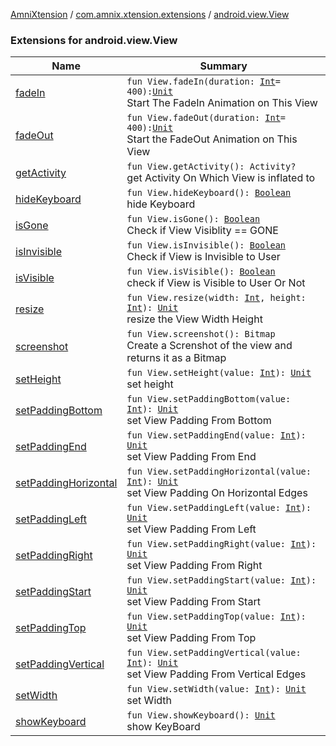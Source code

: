 [AmniXtension](../../index.md) / [com.amnix.xtension.extensions](../index.md) / [android.view.View](./index.md)

### Extensions for android.view.View

| Name | Summary |
|---|---|
| [fadeIn](fade-in.md) | `fun View.fadeIn(duration: `[`Int`](https://kotlinlang.org/api/latest/jvm/stdlib/kotlin/-int/index.html)` = 400): `[`Unit`](https://kotlinlang.org/api/latest/jvm/stdlib/kotlin/-unit/index.html)<br>Start The FadeIn Animation on This View |
| [fadeOut](fade-out.md) | `fun View.fadeOut(duration: `[`Int`](https://kotlinlang.org/api/latest/jvm/stdlib/kotlin/-int/index.html)` = 400): `[`Unit`](https://kotlinlang.org/api/latest/jvm/stdlib/kotlin/-unit/index.html)<br>Start the FadeOut Animation on This View |
| [getActivity](get-activity.md) | `fun View.getActivity(): Activity?`<br>get Activity On Which View is inflated to |
| [hideKeyboard](hide-keyboard.md) | `fun View.hideKeyboard(): `[`Boolean`](https://kotlinlang.org/api/latest/jvm/stdlib/kotlin/-boolean/index.html)<br>hide Keyboard |
| [isGone](is-gone.md) | `fun View.isGone(): `[`Boolean`](https://kotlinlang.org/api/latest/jvm/stdlib/kotlin/-boolean/index.html)<br>Check if View Visiblity == GONE |
| [isInvisible](is-invisible.md) | `fun View.isInvisible(): `[`Boolean`](https://kotlinlang.org/api/latest/jvm/stdlib/kotlin/-boolean/index.html)<br>Check if View is Invisible to User |
| [isVisible](is-visible.md) | `fun View.isVisible(): `[`Boolean`](https://kotlinlang.org/api/latest/jvm/stdlib/kotlin/-boolean/index.html)<br>check if View is Visible to User Or Not |
| [resize](resize.md) | `fun View.resize(width: `[`Int`](https://kotlinlang.org/api/latest/jvm/stdlib/kotlin/-int/index.html)`, height: `[`Int`](https://kotlinlang.org/api/latest/jvm/stdlib/kotlin/-int/index.html)`): `[`Unit`](https://kotlinlang.org/api/latest/jvm/stdlib/kotlin/-unit/index.html)<br>resize the View Width Height |
| [screenshot](screenshot.md) | `fun View.screenshot(): Bitmap`<br>Create a Screnshot of the view and returns it as a Bitmap |
| [setHeight](set-height.md) | `fun View.setHeight(value: `[`Int`](https://kotlinlang.org/api/latest/jvm/stdlib/kotlin/-int/index.html)`): `[`Unit`](https://kotlinlang.org/api/latest/jvm/stdlib/kotlin/-unit/index.html)<br>set height |
| [setPaddingBottom](set-padding-bottom.md) | `fun View.setPaddingBottom(value: `[`Int`](https://kotlinlang.org/api/latest/jvm/stdlib/kotlin/-int/index.html)`): `[`Unit`](https://kotlinlang.org/api/latest/jvm/stdlib/kotlin/-unit/index.html)<br>set View Padding From Bottom |
| [setPaddingEnd](set-padding-end.md) | `fun View.setPaddingEnd(value: `[`Int`](https://kotlinlang.org/api/latest/jvm/stdlib/kotlin/-int/index.html)`): `[`Unit`](https://kotlinlang.org/api/latest/jvm/stdlib/kotlin/-unit/index.html)<br>set View Padding From End |
| [setPaddingHorizontal](set-padding-horizontal.md) | `fun View.setPaddingHorizontal(value: `[`Int`](https://kotlinlang.org/api/latest/jvm/stdlib/kotlin/-int/index.html)`): `[`Unit`](https://kotlinlang.org/api/latest/jvm/stdlib/kotlin/-unit/index.html)<br>set View Padding On Horizontal Edges |
| [setPaddingLeft](set-padding-left.md) | `fun View.setPaddingLeft(value: `[`Int`](https://kotlinlang.org/api/latest/jvm/stdlib/kotlin/-int/index.html)`): `[`Unit`](https://kotlinlang.org/api/latest/jvm/stdlib/kotlin/-unit/index.html)<br>set View Padding From Left |
| [setPaddingRight](set-padding-right.md) | `fun View.setPaddingRight(value: `[`Int`](https://kotlinlang.org/api/latest/jvm/stdlib/kotlin/-int/index.html)`): `[`Unit`](https://kotlinlang.org/api/latest/jvm/stdlib/kotlin/-unit/index.html)<br>set View Padding From Right |
| [setPaddingStart](set-padding-start.md) | `fun View.setPaddingStart(value: `[`Int`](https://kotlinlang.org/api/latest/jvm/stdlib/kotlin/-int/index.html)`): `[`Unit`](https://kotlinlang.org/api/latest/jvm/stdlib/kotlin/-unit/index.html)<br>set View Padding From Start |
| [setPaddingTop](set-padding-top.md) | `fun View.setPaddingTop(value: `[`Int`](https://kotlinlang.org/api/latest/jvm/stdlib/kotlin/-int/index.html)`): `[`Unit`](https://kotlinlang.org/api/latest/jvm/stdlib/kotlin/-unit/index.html)<br>set View Padding From Top |
| [setPaddingVertical](set-padding-vertical.md) | `fun View.setPaddingVertical(value: `[`Int`](https://kotlinlang.org/api/latest/jvm/stdlib/kotlin/-int/index.html)`): `[`Unit`](https://kotlinlang.org/api/latest/jvm/stdlib/kotlin/-unit/index.html)<br>set View Padding From Vertical Edges |
| [setWidth](set-width.md) | `fun View.setWidth(value: `[`Int`](https://kotlinlang.org/api/latest/jvm/stdlib/kotlin/-int/index.html)`): `[`Unit`](https://kotlinlang.org/api/latest/jvm/stdlib/kotlin/-unit/index.html)<br>set Width |
| [showKeyboard](show-keyboard.md) | `fun View.showKeyboard(): `[`Unit`](https://kotlinlang.org/api/latest/jvm/stdlib/kotlin/-unit/index.html)<br>show KeyBoard |
